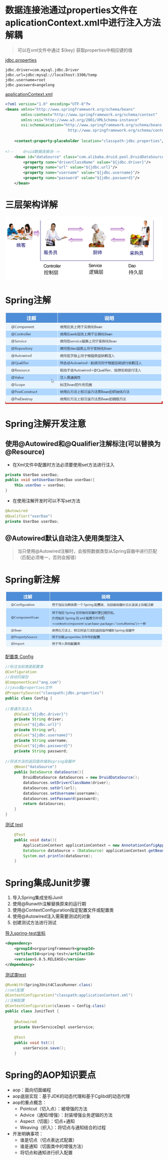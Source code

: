 # 数据连接池通过properties文件在aplicationContext.xml中进行注入方法解耦
> 可以在xml文件中通过  ${key} 获取properties中相应键的值

[jdbc.properties]()
```properties
jdbc.driver=com.mysql.jdbc.Driver
jdbc.url=jdbc:mysql://localhost:3306/temp
jdbc.username=root
jdbc.password=angelong
```

[applicationContext.xml]()
```xml
<?xml version="1.0" encoding="UTF-8"?>
<beans xmlns="http://www.springframework.org/schema/beans"
       xmlns:context="http://www.springframework.org/schema/context"
       xmlns:xsi="http://www.w3.org/2001/XMLSchema-instance"
       xsi:schemaLocation="http://www.springframework.org/schema/beans http://www.springframework.org/schema/beans/spring-beans.xsd
                            http://www.springframework.org/schema/context http://www.springframework.org/schema/context/spring-context.xsd">

    <context:property-placeholder location="classpath:jdbc.properties"/>
    
<!--    druid数据连接池-->
    <bean id="dataSource" class="com.alibaba.druid.pool.DruidDataSource">
        <property name="driverClassName" value="${jdbc.driver}"/>
        <property name="url" value="${jdbc.url}"/>
        <property name="username" value="${jdbc.username}"/>
        <property name="password" value="${jdbc.password}"/>
    </bean>
```
# 三层架构详解

![三层架构图](./noteImage/三层架构图.png "三层架构图")


# Spring注解
![Spring注解](./noteImage/Spring注解.png)


# Spring注解开发注意
## 使用@Autowired和@Qualifier注解标注(可以替换为@Resource)
* 在Xml文件中配置时方法必须要使用set方法进行注入
```java
private UserDao userDao;
public void setUserDao(UserDao userDao){
    this.userDao = userDao;
}
```
* 在使用注解开发时可以不写set方法
```java
@Autowired
@Qualifier("userDao")
private UserDao userDao;
```
## @Autowired默认自动注入使用类型注入
> 当只使用@Autowired注解时，会按照数据类型从Spring容器中进行匹配（匹配必须唯一，否则会报错）

# Spring新注解
![Spring新注解](./noteImage/Spring新注解.png)

[配置类 Config]()
```java
//标注当前类是配置类
@Configuration
//自动扫描包
@ComponentScan("ang.com")
//java载properties文件
@PropertySource("classpath:jdbc.properties")
public class Config {

//普通方法注入
    @Value("${jdbc.driver}")
    private String driver;
    @Value("${jdbc.url}")
    private String url;
    @Value("${jdbc.username}")
    private String username;
    @Value("${jdbc.password}")
    private String password;

//将该方法的返回值存储到spring容器中
    @Bean("dataSource")
    public DataSource dataSource(){
        DruidDataSource dataSources = new DruidDataSource();
        dataSources.setDriverClassName(driver);
        dataSources.setUrl(url);
        dataSources.setUsername(username);
        dataSources.setPassword(password);
        return dataSources;
    }
}
```

[测试 test]()
```java
    @Test
    public void data(){
        ApplicationContext applicationContext = new AnnotationConfigApplicationContext(Config.class);
        DataSource dataSource = (DataSource) applicationContext.getBean("dataSource");
        System.out.println(dataSource);
    } 
```


# Spring集成Junit步骤
1. 导入Spring集成坐标Junit
2. 使用@Runwith注解替换原来的运行期
3. 使用@ContextConfiguration指定配置文件或配置类
4. 使用@Autowired注入需需要测试的对象
5. 创建测试方法进行测试

[导入spring-test坐标]()
```xml
<dependency>
    <groupId>orgspringframework<groupId>
    <artifactId>spring-test</artifactId>
    <version>5.0.5.RELEASE</version>
</dependency>
```
[测试类test]()
```java
@RunWith(SpringJUnit4ClassRunner.class)
//xml配置
@ContextConfiguration("classpath:applicationContext.xml")
//注解配置
@ContextConfiguration(classes = Config.class)
public class JunitTest {

    @Autowired
    private UserServiceImpl userService;

    @Test
    public void tst(){
        userService.save();
    }
```
# Spring的AOP知识要点
* aop：面向切面编程
* aop底层实现：基于JDK的动态代理和基于Cglibd的动态代理
* aop的重点概念：
  * Pointcut（切入点）：被增强的方法
  * Advice（通知/增强）：封装增强业务逻辑的方法
  * Aspect（切面）：切点+通知
  * Weaving（织入）：将切点与通知结合的过程
* 开发明确事项：
  * 谁是切点（切点表达式配置）
  * 谁是通知（切面类中的增强方法）
  * 将切点和通知进行织入配置
